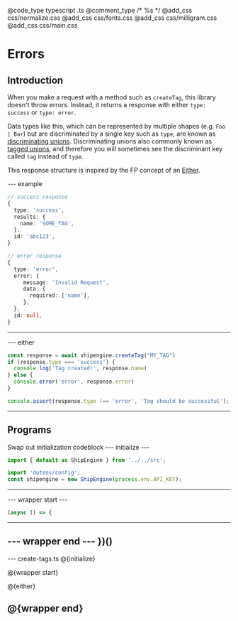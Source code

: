 @code_type typescript .ts
@comment_type /* %s */
@add_css css/normalize.css
@add_css css/fonts.css
@add_css css/milligram.css
@add_css css/main.css

# Errors

## Introduction
When you make a request with a method such as `createTag`, this library doesn't throw errors. Instead, it returns a response with either `type: success` or `type: error`.

Data types like this, which can be represented by multiple shapes (e.g. `Foo | Bar`) but are discriminated by a single key such as `type`, are known as [discriminating unions](https://www.typescriptlang.org/docs/handbook/unions-and-intersections.html#discriminating-unions). Discriminating unions also commonly known as [tagged unions](https://en.wikipedia.org/wiki/Tagged_union), and therefore you will sometimes see the discriminant key called `tag` instead of `type`.

This response structure is inspired by the FP concept of an [Either](https://gigobyte.github.io/purify/adts/Either).

--- example
```ts
// success response
{
  type: 'success',
  results: {
    name: 'SOME_TAG',
  },
  id: 'abc123',
}

// error response
{
  type: 'error',
  error: {
     message: 'Invalid Request',
     data: {
       required: ['name'],
     },
  },
  id: null,
}
```
---

--- either
```ts
const response = await shipengine.createTag("MY_TAG")
if (response.type === 'success') {
  console.log('Tag created!', response.name)
} else {
  console.error('error', response.error)
}

console.assert(response.type !== 'error', 'Tag should be successful');
```
---

## Programs

Swap out initialization codeblock
--- initialize ---
```ts
import { default as ShipEngine } from '../../src';

import 'dotenv/config';
const shipengine = new ShipEngine(process.env.API_KEY);
```
---

--- wrapper start  ---
```ts
(async () => {
```
---

--- wrapper end ---
})()
---

--- create-tags.ts
@{initialize}

@{wrapper start}

@{either}

@{wrapper end}
---

